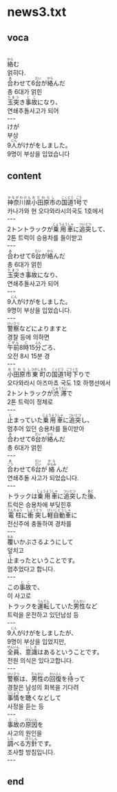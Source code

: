<h1>news3.txt</h1>
<h2>voca</h2><br>
<Ruby><rb>絡</rb><rt>から</rt></Ruby>む<br>
얽히다.<br>
<Ruby><rb>合</rb><rt>あ</rt></Ruby>わせて6<Ruby><rb>台</rb><rt>だい</rt></Ruby>が<Ruby><rb>絡</rb><rt>から</rt></Ruby>んだ<br>
총 6대가 얽힌<br>
<Ruby><rb>玉突</rb><rt>たまつ</rt></Ruby>き<Ruby><rb>事故</rb><rt>じこ</rt></Ruby>になり、<br>
연쇄추돌사고가 되어<br>
---<br>
けが<br>
부상<br>
9<Ruby><rb>人</rb><rt>にん</rt></Ruby>がけがをしました。<br>
9명이 부상을 입었습니다<br>
<h2>content</h2><br>
<Ruby><rb>神奈川県</rb><rt>かながわけん</rt></Ruby><Ruby><rb>小田原市</rb><rt>おだわらし</rt></Ruby>の<Ruby><rb>国道</rb><rt>こくどう</rt></Ruby>1<Ruby><rb>号</rb><rt>ごう</rt></Ruby>で<br>
카나가와 현 오다와라시의국도 1호에서<br>
---<br>
2トントラックが<Ruby><rb>乗用車</rb><rt>じょうようしゃ</rt></Ruby>に<Ruby><rb>追突</rb><rt>ついとつ</rt></Ruby>して、<br>
2톤 트럭이 승용차를 들이받고<br>
---<br>
<Ruby><rb>合</rb><rt>あ</rt></Ruby>わせて6<Ruby><rb>台</rb><rt>だい</rt></Ruby>が<Ruby><rb>絡</rb><rt>から</rt></Ruby>んだ<br>
총 6대가 얽힌<br>
<Ruby><rb>玉突</rb><rt>たまつ</rt></Ruby>き<Ruby><rb>事故</rb><rt>じこ</rt></Ruby>になり、<br>
연쇄추돌사고가 되어<br>
---<br>
9<Ruby><rb>人</rb><rt>にん</rt></Ruby>がけがをしました。<br>
9명이 부상을 입었습니다.<br>
---<br>
<Ruby><rb>警察</rb><rt>けいさつ</rt></Ruby>などによりますと<br>
경찰 등에 의하면<br>
<Ruby><rb>午前</rb><rt>ごぜん</rt></Ruby>8<Ruby><rb>時</rb><rt>じ</rt></Ruby>15<Ruby><rb>分</rb><rt>ふん</rt></Ruby>ごろ、<br>
오전 8시 15분 경<br>
---<br>
<Ruby><rb>小田原市</rb><rt>おだわらし</rt></Ruby><Ruby><rb>東町</rb><rt>ひがしまち</rt></Ruby>の<Ruby><rb>国道</rb><rt>こくどう</rt></Ruby>1<Ruby><rb>号</rb><rt>ごう</rt></Ruby><Ruby><rb>下</rb><rt>くだ</rt></Ruby>りで<br>
오다와라시 아즈마쵸 국도 1호 하행선에서<br>
2トントラックが<Ruby><rb>渋滞</rb><rt>じゅうたい</rt></Ruby>で<br>
2톤 트럭이 정체로<br>
---<br>
<Ruby><rb>止</rb><rt>と</rt></Ruby>まっていた<Ruby><rb>乗用車</rb><rt>じょうようしゃ</rt></Ruby>に<Ruby><rb>追突</rb><rt>ついとつ</rt></Ruby>し、<br>
멈추어 있던 승용차를 들이받아<br>
<Ruby><rb>合</rb><rt>あ</rt></Ruby>わせて6<Ruby><rb>台</rb><rt>だい</rt></Ruby>が<Ruby><rb>絡</rb><rt>から</rt></Ruby>んだ<br>
총 6대가 얽힌<br>
---<br>
<Ruby><rb><Ruby><rb>合</rb><rt>ごう</rt></Ruby></rb><rt>あ</rt></Ruby>わせて6<Ruby><rb><Ruby><rb>台</rb><rt>だい</rt></Ruby></rb><rt>だい</rt></Ruby>が<Ruby><rb><Ruby><rb>絡</rb><rt>がらみ</rt></Ruby></rb><rt>から</rt></Ruby>んだ<br>
연쇄추돌 사고가 되었습니다.<br>
---<br>
トラックは<Ruby><rb>乗用車</rb><rt>じょうようしゃ</rt></Ruby>に<Ruby><rb>追突</rb><rt>ついとつ</rt></Ruby>した<Ruby><rb>後</rb><rt>あと</rt></Ruby>、<br>
트럭은 승용차에 부딪힌후<br>
<Ruby><rb>電柱</rb><rt>でんちゅう</rt></Ruby>に<Ruby><rb>衝突</rb><rt>しょうとつ</rt></Ruby>し<Ruby><rb>軽自動車</rb><rt>けいじどうしゃ</rt></Ruby>に<br>
전신주에 충돌하여 경차를<br>
---<br>
<Ruby><rb>覆</rb><rt>おお</rt></Ruby>いかぶさるようにして<br>
덮치고<br>
<Ruby><rb>止</rb><rt>と</rt></Ruby>まったということです。<br>
멈추었다고 합니다.<br>
---<br>
この<Ruby><rb>事故</rb><rt>じこ</rt></Ruby>で、<br>
이 사고로<br>
トラックを<Ruby><rb>運転</rb><rt>うんてん</rt></Ruby>していた<Ruby><rb>男性</rb><rt>だんせい</rt></Ruby>など<br>
트럭을 운전하고 있던남성 등<br>
---<br>
9<Ruby><rb>人</rb><rt>にん</rt></Ruby>がけがをしましたが、<br>
9명이 부상을 입었지만,<br>
<Ruby><rb>全員</rb><rt>ぜんいん</rt></Ruby>、<Ruby><rb>意識</rb><rt>いしき</rt></Ruby>はあるということです。<br>
전원 의식은 있다고합니다.<br>
---<br>
<Ruby><rb>警察</rb><rt>けいさつ</rt></Ruby>は、<Ruby><rb>男性</rb><rt>だんせい</rt></Ruby>の<Ruby><rb>回復</rb><rt>かいふく</rt></Ruby>を<Ruby><rb>待</rb><rt>ま</rt></Ruby>って<br>
경찰은 남성의 회복을 기다려<br>
<Ruby><rb>事情</rb><rt>じじょう</rt></Ruby>を<Ruby><rb>聴</rb><rt>き</rt></Ruby>くなどして<br>
사정을 듣는 등<br>
---<br>
<Ruby><rb>事故</rb><rt>じこ</rt></Ruby>の<Ruby><rb>原因</rb><rt>げんいん</rt></Ruby>を<br>
사고의 원인을<br>
<Ruby><rb>調</rb><rt>しら</rt></Ruby>べる<Ruby><rb>方針</rb><rt>ほうしん</rt></Ruby>です。<br>
조사할 방침입니다.<br>
---<br>
<h2>end</h2>
